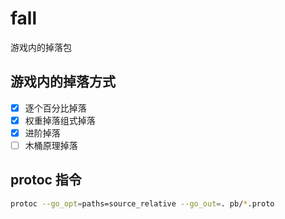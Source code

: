 # fall

游戏内的掉落包

## 游戏内的掉落方式

- [x] 逐个百分比掉落
- [x] 权重掉落组式掉落
- [x] 进阶掉落
- [ ] 木桶原理掉落

## protoc 指令

```bash
protoc --go_opt=paths=source_relative --go_out=. pb/*.proto
```
